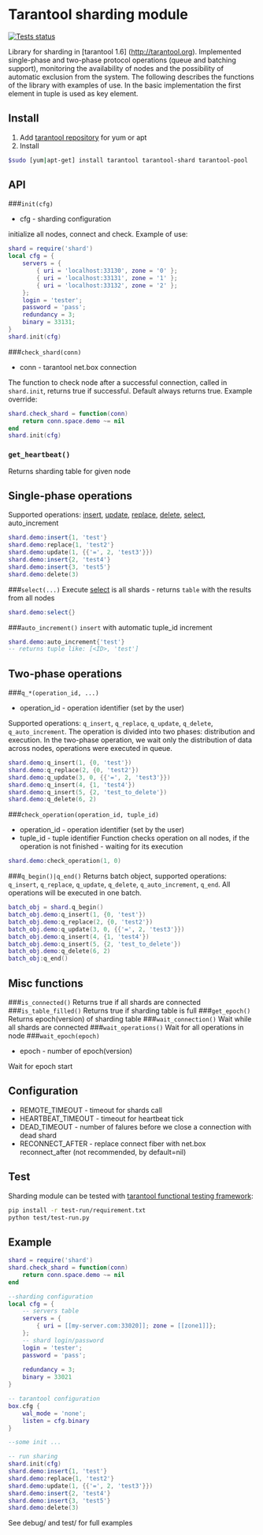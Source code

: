 Tarantool sharding module
=========================
[![Tests status](https://travis-ci.org/tarantool/shard.svg?branch=master)](https://travis-ci.org/tarantool/shard)

Library for sharding in [tarantool 1.6] (http://tarantool.org). Implemented single-phase and two-phase protocol operations (queue and batching support), monitoring the availability of nodes and the possibility of automatic exclusion from the system. The following describes the functions of the library with examples of use. In the basic implementation the first element in tuple is used as key element.

Install
-------
1. Add [tarantool repository](http://tarantool.org/download.html) for yum or apt
2. Install
```bash
$sudo [yum|apt-get] install tarantool tarantool-shard tarantool-pool
```

API
---
###`init(cfg)`  
* cfg - sharding configuration

initialize all nodes, connect and check. Example of use:
```lua
shard = require('shard')
local cfg = {
    servers = {
        { uri = 'localhost:33130', zone = '0' };
        { uri = 'localhost:33131', zone = '1' };
        { uri = 'localhost:33132', zone = '2' };
    };
    login = 'tester';
    password = 'pass';
    redundancy = 3;
    binary = 33131;
}
shard.init(cfg)
```

###`check_shard(conn)`
* conn - tarantool net.box connection

The function to check node after a successful connection, called in `shard.init`, returns true if successful. Default always returns true. Example override:
```lua
shard.check_shard = function(conn)
    return conn.space.demo ~= nil
end
shard.init(cfg)
```

### `get_heartbeat()`
Returns sharding table for given node

Single-phase operations
-------------------
Supported operations: [insert](http://tarantool.org/doc/book/box/box_space.html?highlight=insert#lua-function.space_object.insert),  [update](http://tarantool.org/doc/book/box/box_space.html?highlight=insert#lua-function.space_object.update), [replace](http://tarantool.org/doc/book/box/box_space.html?highlight=insert#lua-function.space_object.replace), [delete](http://tarantool.org/doc/book/box/box_space.html?highlight=insert#lua-function.space_object.delete), [select](http://tarantool.org/doc/book/box/box_space.html?highlight=insert#lua-function.space_object.select), auto_increment
```lua
shard.demo:insert{1, 'test'}
shard.demo:replace{1, 'test2'}
shard.demo:update(1, {{'=', 2, 'test3'}})
shard.demo:insert{2, 'test4'}
shard.demo:insert{3, 'test5'}
shard.demo:delete(3)
```
###`select(...)`
Execute [select](http://tarantool.org/doc/book/box/box_space.html?highlight=insert#lua-function.space_object.select) is all shards - returns `table` with the results from all nodes
```lua
shard.demo:select{} 
```
###`auto_increment()`
`insert` with automatic tuple_id increment
```lua
shard.demo:auto_increment{'test'}
-- returns tuple like: [<ID>, 'test']
```

Two-phase operations
-------------------

###`q_*(operation_id, ...)`
* operation_id - operation identifier (set by the user)

Supported operations: `q_insert`, `q_replace`, `q_update`, `q_delete`, `q_auto_increment`. The operation is divided into two phases: distribution and execution. In the two-phase operation, we wait only the distribution of data across nodes, operations were executed in queue.
```lua
shard.demo:q_insert(1, {0, 'test'})
shard.demo:q_replace(2, {0, 'test2'})
shard.demo:q_update(3, 0, {{'=', 2, 'test3'}})
shard.demo:q_insert(4, {1, 'test4'})
shard.demo:q_insert(5, {2, 'test_to_delete'})
shard.demo:q_delete(6, 2)
```
###`check_operation(operation_id, tuple_id)`
* operation_id - operation identifier (set by the user)
* tuple_id - tuple identifier
Function checks operation on all nodes, if the operation is not finished - waiting for its execution
```lua
shard.demo:check_operation(1, 0)
```

###`q_begin()|q_end()`
Returns batch object, supported operations: `q_insert`, `q_replace`, `q_update`, `q_delete`, `q_auto_increment`, `q_end`. All operations will be executed in one batch.
```lua
batch_obj = shard.q_begin()
batch_obj.demo:q_insert(1, {0, 'test'})
batch_obj.demo:q_replace(2, {0, 'test2'})
batch_obj.demo:q_update(3, 0, {{'=', 2, 'test3'}})
batch_obj.demo:q_insert(4, {1, 'test4'})
batch_obj.demo:q_insert(5, {2, 'test_to_delete'})
batch_obj.demo:q_delete(6, 2)
batch_obj:q_end()
```
Misc functions
--------------
###`is_connected()`
Returns true if all shards are connected
###`is_table_filled()`
Returns true if sharding table is full
###`get_epoch()`
Returns epoch(version) of sharding table
###`wait_connection()`
Wait while all shards are connected
###`wait_operations()`
Wait for all operations in node
###`wait_epoch(epoch)`
* epoch - number of epoch(version)

Wait for epoch start

Configuration
-------------
* REMOTE_TIMEOUT - timeout for shards call
* HEARTBEAT_TIMEOUT - timeout for heartbeat tick
* DEAD_TIMEOUT - number of falures before we close a connection with dead shard
* RECONNECT_AFTER - replace connect fiber with net.box reconnect_after (not recommended, by default=nil)

Test
----
Sharding module can be tested with [tarantool functional testing framework](https://github.com/tarantool/test-run):
```bash
pip install -r test-run/requirement.txt
python test/test-run.py
```

Example
-------
```lua
shard = require('shard')
shard.check_shard = function(conn)
    return conn.space.demo ~= nil
end

--sharding configuration
local cfg = {
    -- servers table
    servers = {
        { uri = [[my-server.com:33020]]; zone = [[zone1]]};
    };
    -- shard login/password
    login = 'tester';
    password = 'pass';
    
    redundancy = 3;
    binary = 33021
}

-- tarantool configuration
box.cfg {
    wal_mode = 'none';
    listen = cfg.binary
}

--some init ...

-- run sharing
shard.init(cfg)
shard.demo:insert{1, 'test'}
shard.demo:replace{1, 'test2'}
shard.demo:update(1, {{'=', 2, 'test3'}})
shard.demo:insert{2, 'test4'}
shard.demo:insert{3, 'test5'}
shard.demo:delete(3)
```
See debug/ and test/ for full examples


